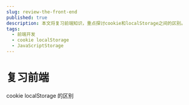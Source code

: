 ```yaml
---
slug: review-the-front-end
published: true
description: 本文将复习前端知识，重点探讨cookie和localStorage之间的区别。
tags:
  - 前端开发
  - cookie localStorage
  - JavaScriptStorage
---
```


# 复习前端

cookie localStorage 的区别
